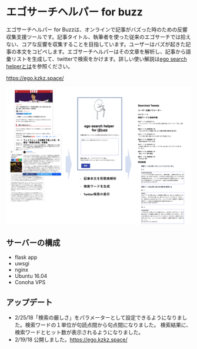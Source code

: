 # エゴサーチヘルパー for buzz

エゴサーチヘルパー for Buzzは、オンラインで記事がバズった時のための反響収集支援ツールです。記事タイトル、執筆者を使った従来のエゴサーチでは拾えない、コアな反響を収集することを目指しています。ユーザーはバズが起きた記事の本文をコピペします。エゴサーチヘルパーはその文章を解析し、記事から語彙リストを生成して、twitterで検索をかけます。詳しい使い解説は[ego search helperとは](https://ego.kzkz.space/detail)を参照ください。

https://ego.kzkz.space/

![chart](static/chart.png)

## サーバーの構成
- flask app
- uwsgi
- nginx
- Ubuntu 16.04
- Conoha VPS


## アップデート
- 2/25/18「検索の厳しさ」をパラメーターとして設定できるようになりました。検索ワードの１単位が句読点間から句点間になりました。
検索結果に、検索ワードとヒット数が表示されるようになりました。
- 2/19/18 公開しました。https://ego.kzkz.space/
